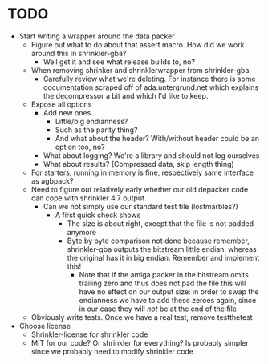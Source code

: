 <!--
SPDX-FileCopyrightText: 2025 Thomas Mathys
SPDX-License-Identifier: MIT
-->

# TODO
* Start writing a wrapper around the data packer
  * Figure out what to do about that assert macro. How did we work around this in shrinkler-gba?
    * Well get it and see what release builds to, no?
  * When removing shrinker and shrinklerwrapper from shrinkler-gba:
    * Carefully review what we're deleting. For instance there is some documentation scraped off of ada.untergrund.net which explains
      the decompressor a bit and which I'd like to keep.
  * Expose all options
    * Add new ones
      * Little/big endianness?
      * Such as the parity thing?
      * And what about the header? With/without header could be an option too, no?
    * What about logging? We're a library and should not log ourselves
    * What about results? (Compressed data, skip length thing)
  * For starters, running in memory is fine, respectively same interface as agbpack?
  * Need to figure out relatively early whether our old depacker code can cope with
    shrinkler 4.7 output
    * Can we not simply use our standard test file (lostmarbles?)
      * A first quick check shows
        * The size is about right, except that the file is not padded anymore
        * Byte by byte comparison not done because remember, shrinkler-gba outputs the bitstream
          little endian, whereas the original has it in big endian. Remember and implement this!
          * Note that if the amiga packer in the bitstream omits trailing zero and thus does not
            pad the file this will have no effect on *our* output size: in order to swap the
            endianness we have to add these zeroes again, since in our case they will *not*
            be at the end of the file
  * Obviously write tests. Once we have a real test, remove testthetest
* Choose license
  * Shrinkler-license for shrinkler code
  * MIT for our code? Or shrinkler for everything? Is probably simpler since we probably need to modify shrinkler code
